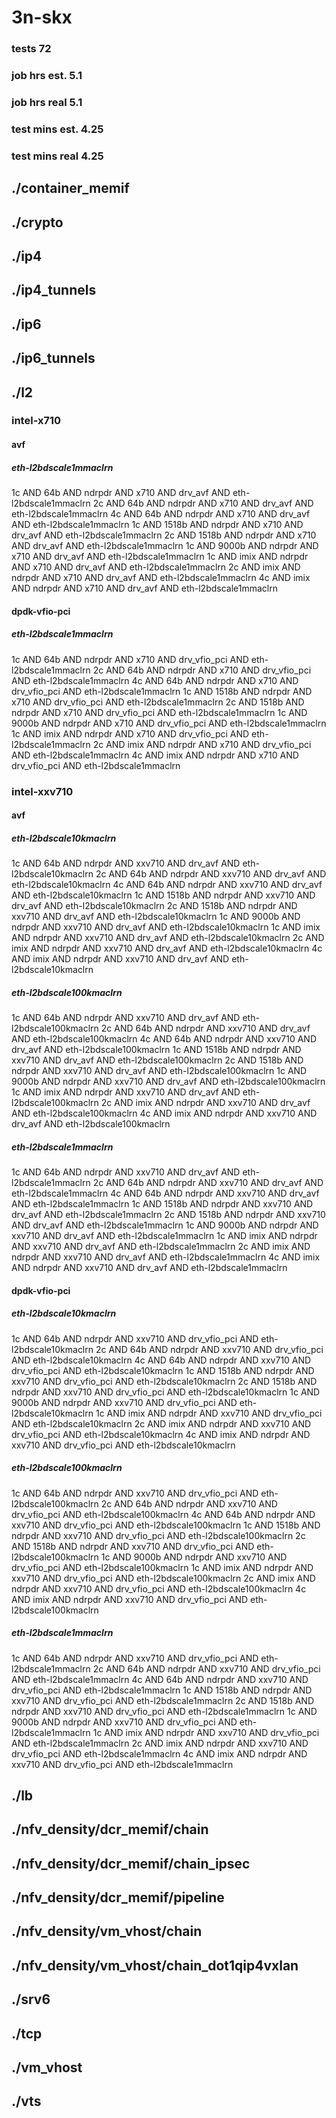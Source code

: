 # 3n-skx
### tests 72
### job hrs est. 5.1
### job hrs real 5.1
### test mins est. 4.25
### test mins real 4.25
## ./container_memif
## ./crypto
## ./ip4
## ./ip4_tunnels
## ./ip6
## ./ip6_tunnels
## ./l2
### intel-x710
#### avf
##### eth-l2bdscale1mmaclrn
1c AND 64b AND ndrpdr AND x710 AND drv_avf AND eth-l2bdscale1mmaclrn
2c AND 64b AND ndrpdr AND x710 AND drv_avf AND eth-l2bdscale1mmaclrn
4c AND 64b AND ndrpdr AND x710 AND drv_avf AND eth-l2bdscale1mmaclrn
1c AND 1518b AND ndrpdr AND x710 AND drv_avf AND eth-l2bdscale1mmaclrn
2c AND 1518b AND ndrpdr AND x710 AND drv_avf AND eth-l2bdscale1mmaclrn
1c AND 9000b AND ndrpdr AND x710 AND drv_avf AND eth-l2bdscale1mmaclrn
1c AND imix AND ndrpdr AND x710 AND drv_avf AND eth-l2bdscale1mmaclrn
2c AND imix AND ndrpdr AND x710 AND drv_avf AND eth-l2bdscale1mmaclrn
4c AND imix AND ndrpdr AND x710 AND drv_avf AND eth-l2bdscale1mmaclrn
#### dpdk-vfio-pci
##### eth-l2bdscale1mmaclrn
1c AND 64b AND ndrpdr AND x710 AND drv_vfio_pci AND eth-l2bdscale1mmaclrn
2c AND 64b AND ndrpdr AND x710 AND drv_vfio_pci AND eth-l2bdscale1mmaclrn
4c AND 64b AND ndrpdr AND x710 AND drv_vfio_pci AND eth-l2bdscale1mmaclrn
1c AND 1518b AND ndrpdr AND x710 AND drv_vfio_pci AND eth-l2bdscale1mmaclrn
2c AND 1518b AND ndrpdr AND x710 AND drv_vfio_pci AND eth-l2bdscale1mmaclrn
1c AND 9000b AND ndrpdr AND x710 AND drv_vfio_pci AND eth-l2bdscale1mmaclrn
1c AND imix AND ndrpdr AND x710 AND drv_vfio_pci AND eth-l2bdscale1mmaclrn
2c AND imix AND ndrpdr AND x710 AND drv_vfio_pci AND eth-l2bdscale1mmaclrn
4c AND imix AND ndrpdr AND x710 AND drv_vfio_pci AND eth-l2bdscale1mmaclrn
### intel-xxv710
#### avf
##### eth-l2bdscale10kmaclrn
1c AND 64b AND ndrpdr AND xxv710 AND drv_avf AND eth-l2bdscale10kmaclrn
2c AND 64b AND ndrpdr AND xxv710 AND drv_avf AND eth-l2bdscale10kmaclrn
4c AND 64b AND ndrpdr AND xxv710 AND drv_avf AND eth-l2bdscale10kmaclrn
1c AND 1518b AND ndrpdr AND xxv710 AND drv_avf AND eth-l2bdscale10kmaclrn
2c AND 1518b AND ndrpdr AND xxv710 AND drv_avf AND eth-l2bdscale10kmaclrn
1c AND 9000b AND ndrpdr AND xxv710 AND drv_avf AND eth-l2bdscale10kmaclrn
1c AND imix AND ndrpdr AND xxv710 AND drv_avf AND eth-l2bdscale10kmaclrn
2c AND imix AND ndrpdr AND xxv710 AND drv_avf AND eth-l2bdscale10kmaclrn
4c AND imix AND ndrpdr AND xxv710 AND drv_avf AND eth-l2bdscale10kmaclrn
##### eth-l2bdscale100kmaclrn
1c AND 64b AND ndrpdr AND xxv710 AND drv_avf AND eth-l2bdscale100kmaclrn
2c AND 64b AND ndrpdr AND xxv710 AND drv_avf AND eth-l2bdscale100kmaclrn
4c AND 64b AND ndrpdr AND xxv710 AND drv_avf AND eth-l2bdscale100kmaclrn
1c AND 1518b AND ndrpdr AND xxv710 AND drv_avf AND eth-l2bdscale100kmaclrn
2c AND 1518b AND ndrpdr AND xxv710 AND drv_avf AND eth-l2bdscale100kmaclrn
1c AND 9000b AND ndrpdr AND xxv710 AND drv_avf AND eth-l2bdscale100kmaclrn
1c AND imix AND ndrpdr AND xxv710 AND drv_avf AND eth-l2bdscale100kmaclrn
2c AND imix AND ndrpdr AND xxv710 AND drv_avf AND eth-l2bdscale100kmaclrn
4c AND imix AND ndrpdr AND xxv710 AND drv_avf AND eth-l2bdscale100kmaclrn
##### eth-l2bdscale1mmaclrn
1c AND 64b AND ndrpdr AND xxv710 AND drv_avf AND eth-l2bdscale1mmaclrn
2c AND 64b AND ndrpdr AND xxv710 AND drv_avf AND eth-l2bdscale1mmaclrn
4c AND 64b AND ndrpdr AND xxv710 AND drv_avf AND eth-l2bdscale1mmaclrn
1c AND 1518b AND ndrpdr AND xxv710 AND drv_avf AND eth-l2bdscale1mmaclrn
2c AND 1518b AND ndrpdr AND xxv710 AND drv_avf AND eth-l2bdscale1mmaclrn
1c AND 9000b AND ndrpdr AND xxv710 AND drv_avf AND eth-l2bdscale1mmaclrn
1c AND imix AND ndrpdr AND xxv710 AND drv_avf AND eth-l2bdscale1mmaclrn
2c AND imix AND ndrpdr AND xxv710 AND drv_avf AND eth-l2bdscale1mmaclrn
4c AND imix AND ndrpdr AND xxv710 AND drv_avf AND eth-l2bdscale1mmaclrn
#### dpdk-vfio-pci
##### eth-l2bdscale10kmaclrn
1c AND 64b AND ndrpdr AND xxv710 AND drv_vfio_pci AND eth-l2bdscale10kmaclrn
2c AND 64b AND ndrpdr AND xxv710 AND drv_vfio_pci AND eth-l2bdscale10kmaclrn
4c AND 64b AND ndrpdr AND xxv710 AND drv_vfio_pci AND eth-l2bdscale10kmaclrn
1c AND 1518b AND ndrpdr AND xxv710 AND drv_vfio_pci AND eth-l2bdscale10kmaclrn
2c AND 1518b AND ndrpdr AND xxv710 AND drv_vfio_pci AND eth-l2bdscale10kmaclrn
1c AND 9000b AND ndrpdr AND xxv710 AND drv_vfio_pci AND eth-l2bdscale10kmaclrn
1c AND imix AND ndrpdr AND xxv710 AND drv_vfio_pci AND eth-l2bdscale10kmaclrn
2c AND imix AND ndrpdr AND xxv710 AND drv_vfio_pci AND eth-l2bdscale10kmaclrn
4c AND imix AND ndrpdr AND xxv710 AND drv_vfio_pci AND eth-l2bdscale10kmaclrn
##### eth-l2bdscale100kmaclrn
1c AND 64b AND ndrpdr AND xxv710 AND drv_vfio_pci AND eth-l2bdscale100kmaclrn
2c AND 64b AND ndrpdr AND xxv710 AND drv_vfio_pci AND eth-l2bdscale100kmaclrn
4c AND 64b AND ndrpdr AND xxv710 AND drv_vfio_pci AND eth-l2bdscale100kmaclrn
1c AND 1518b AND ndrpdr AND xxv710 AND drv_vfio_pci AND eth-l2bdscale100kmaclrn
2c AND 1518b AND ndrpdr AND xxv710 AND drv_vfio_pci AND eth-l2bdscale100kmaclrn
1c AND 9000b AND ndrpdr AND xxv710 AND drv_vfio_pci AND eth-l2bdscale100kmaclrn
1c AND imix AND ndrpdr AND xxv710 AND drv_vfio_pci AND eth-l2bdscale100kmaclrn
2c AND imix AND ndrpdr AND xxv710 AND drv_vfio_pci AND eth-l2bdscale100kmaclrn
4c AND imix AND ndrpdr AND xxv710 AND drv_vfio_pci AND eth-l2bdscale100kmaclrn
##### eth-l2bdscale1mmaclrn
1c AND 64b AND ndrpdr AND xxv710 AND drv_vfio_pci AND eth-l2bdscale1mmaclrn
2c AND 64b AND ndrpdr AND xxv710 AND drv_vfio_pci AND eth-l2bdscale1mmaclrn
4c AND 64b AND ndrpdr AND xxv710 AND drv_vfio_pci AND eth-l2bdscale1mmaclrn
1c AND 1518b AND ndrpdr AND xxv710 AND drv_vfio_pci AND eth-l2bdscale1mmaclrn
2c AND 1518b AND ndrpdr AND xxv710 AND drv_vfio_pci AND eth-l2bdscale1mmaclrn
1c AND 9000b AND ndrpdr AND xxv710 AND drv_vfio_pci AND eth-l2bdscale1mmaclrn
1c AND imix AND ndrpdr AND xxv710 AND drv_vfio_pci AND eth-l2bdscale1mmaclrn
2c AND imix AND ndrpdr AND xxv710 AND drv_vfio_pci AND eth-l2bdscale1mmaclrn
4c AND imix AND ndrpdr AND xxv710 AND drv_vfio_pci AND eth-l2bdscale1mmaclrn
## ./lb
## ./nfv_density/dcr_memif/chain
## ./nfv_density/dcr_memif/chain_ipsec
## ./nfv_density/dcr_memif/pipeline
## ./nfv_density/vm_vhost/chain
## ./nfv_density/vm_vhost/chain_dot1qip4vxlan
## ./srv6
## ./tcp
## ./vm_vhost
## ./vts
